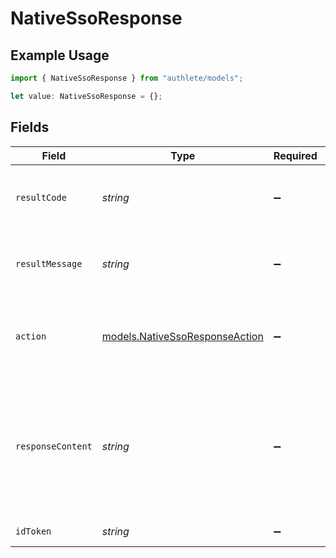 # NativeSsoResponse

## Example Usage

```typescript
import { NativeSsoResponse } from "authlete/models";

let value: NativeSsoResponse = {};
```

## Fields

| Field                                                                                                                             | Type                                                                                                                              | Required                                                                                                                          | Description                                                                                                                       |
| --------------------------------------------------------------------------------------------------------------------------------- | --------------------------------------------------------------------------------------------------------------------------------- | --------------------------------------------------------------------------------------------------------------------------------- | --------------------------------------------------------------------------------------------------------------------------------- |
| `resultCode`                                                                                                                      | *string*                                                                                                                          | :heavy_minus_sign:                                                                                                                | The code which represents the result of the API call.                                                                             |
| `resultMessage`                                                                                                                   | *string*                                                                                                                          | :heavy_minus_sign:                                                                                                                | A short message which explains the result of the API call.                                                                        |
| `action`                                                                                                                          | [models.NativeSsoResponseAction](../models/nativessoresponseaction.md)                                                            | :heavy_minus_sign:                                                                                                                | The next action that the implementation of the token endpoint should take.<br/>                                                   |
| `responseContent`                                                                                                                 | *string*                                                                                                                          | :heavy_minus_sign:                                                                                                                | The response content that can be used as the message body of the token response that should be<br/>returned from the token endpoint.<br/> |
| `idToken`                                                                                                                         | *string*                                                                                                                          | :heavy_minus_sign:                                                                                                                | The issued ID token.<br/>                                                                                                         |